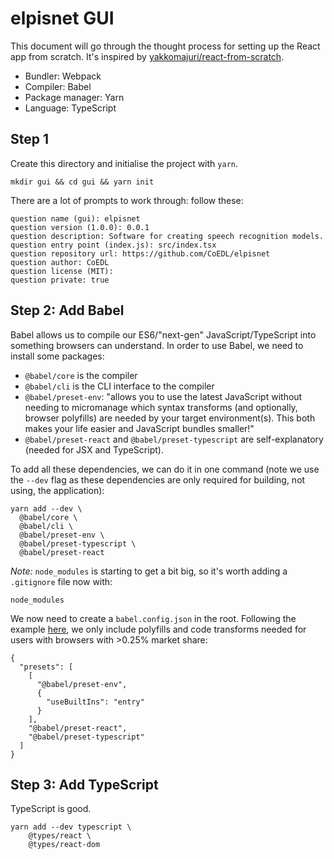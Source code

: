# elpisnet GUI

This document will go through the thought process for setting up the React app from scratch. It's inspired by [yakkomajuri/react-from-scratch](https://github.com/yakkomajuri/react-from-scratch).

- Bundler: Webpack
- Compiler: Babel
- Package manager: Yarn
- Language: TypeScript

## Step 1

Create this directory and initialise the project with `yarn`.

```
mkdir gui && cd gui && yarn init
```

There are a lot of prompts to work through: follow these:

```
question name (gui): elpisnet
question version (1.0.0): 0.0.1
question description: Software for creating speech recognition models.
question entry point (index.js): src/index.tsx
question repository url: https://github.com/CoEDL/elpisnet
question author: CoEDL
question license (MIT):
question private: true
```

## Step 2: Add Babel

Babel allows us to compile our ES6/"next-gen" JavaScript/TypeScript into something browsers can understand. In order to use Babel, we need to install some packages:

- `@babel/core` is the compiler
- `@babel/cli` is the CLI interface to the compiler
- `@babel/preset-env`: "allows you to use the latest JavaScript without needing to micromanage which syntax transforms (and optionally, browser polyfills) are needed by your target environment(s). This both makes your life easier and JavaScript bundles smaller!"
- `@babel/preset-react` and `@babel/preset-typescript` are self-explanatory (needed for JSX and TypeScript).

To add all these dependencies, we can do it in one command (note we use the `--dev` flag as these dependencies are only required for building, not using, the application):

```
yarn add --dev \
  @babel/core \
  @babel/cli \
  @babel/preset-env \
  @babel/preset-typescript \
  @babel/preset-react
```

*Note:* `node_modules` is starting to get a bit big, so it's worth adding a `.gitignore` file now with:

```
node_modules
```

We now need to create a `babel.config.json` in the root. Following the example [here](https://babeljs.io/docs/en/babel-preset-env), we only include polyfills and code transforms needed for users with browsers with >0.25% market share:

```
{
  "presets": [
    [
      "@babel/preset-env",
      {
        "useBuiltIns": "entry"
      }
    ],
    "@babel/preset-react",
    "@babel/preset-typescript"
  ]
}
```

## Step 3: Add TypeScript

TypeScript is good.

```
yarn add --dev typescript \
    @types/react \
    @types/react-dom
```